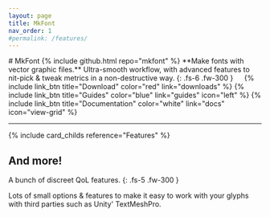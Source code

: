 ```yaml
---
layout: page
title: MkFont
nav_order: 1
#permalink: /features/
---
```

<div class="product-header large" style="--img:url('{{ site.baseurl }}/assets/images/logo.png');"><div class="infos" markdown="1">
# MkFont {% include github.html repo="mkfont" %}  
**Make fonts with vector graphic files.**  
Ultra-smooth workflow, with advanced features to nit-pick & tweak metrics in a non-destructive way.
{: .fs-6 .fw-300 }  
   
{% include link_btn title="Download" color="red" link="downloads" %} 
{% include link_btn title="Guides" color="blue" link="guides" icon="left" %} 
{% include link_btn title="Documentation" color="white" link="docs" icon="view-grid" %}
</div></div>

---

{% include card_childs reference="Features" %}

## And more!

A bunch of discreet QoL features.
{: .fs-5 .fw-300 }

Lots of small options & features to make it easy to work with your glyphs with third parties such as Unity' TextMeshPro.
